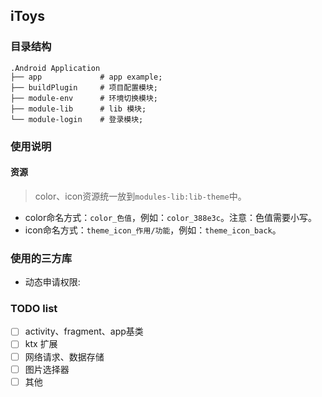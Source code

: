 ## iToys

### 目录结构

``` text
.Android Application
├── app             # app example;
├── buildPlugin     # 项目配置模块;
├── module-env      # 环境切换模块;
├── module-lib      # lib 模块;
└── module-login    # 登录模块;
```

### 使用说明

#### 资源

> color、icon资源统一放到`modules-lib:lib-theme`中。

* color命名方式：`color_色值`，例如：`color_388e3c`。注意：色值需要小写。
* icon命名方式：`theme_icon_作用/功能`，例如：`theme_icon_back`。

### 使用的三方库

* 动态申请权限: 

### TODO list

 - [ ] activity、fragment、app基类
 - [ ] ktx 扩展
 - [ ] 网络请求、数据存储
 - [ ] 图片选择器
 - [ ] 其他